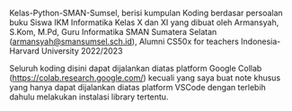 Kelas-Python-SMAN-Sumsel, berisi kumpulan Koding berdasar persoalan buku Siswa IKM Informatika Kelas X dan XI yang dibuat oleh Armansyah, S.Kom, M.Pd, Guru Informatika SMAN Sumatera Selatan  (armansyah@smansumsel.sch.id), Alumni CS50x for teachers Indonesia-Harvard University 2022/2023 

Seluruh koding disini dapat dijalankan diatas platform Google Collab (https://colab.research.google.com/) kecuali yang saya buat note khusus yang hanya dapat dijalankan diatas platform VSCode dengan terlebih dahulu melakukan instalasi library tertentu.
